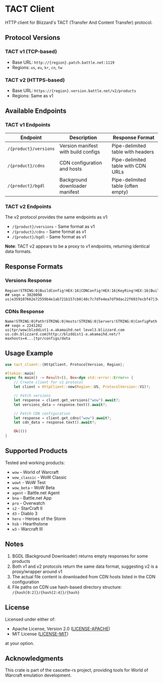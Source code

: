 # TACT Client

HTTP client for Blizzard's TACT (Transfer And Content Transfer) protocol.

## Protocol Versions

### TACT v1 (TCP-based)

- Base URL: `http://{region}.patch.battle.net:1119`
- Regions: `us`, `eu`, `kr`, `cn`, `tw`

### TACT v2 (HTTPS-based)

- Base URL: `https://{region}.version.battle.net/v2/products`
- Regions: Same as v1

## Available Endpoints

### TACT v1 Endpoints

| Endpoint | Description | Response Format |
|----------|-------------|-----------------|
| `/{product}/versions` | Version manifest with build configs | Pipe-delimited table with headers |
| `/{product}/cdns` | CDN configuration and hosts | Pipe-delimited table with CDN URLs |
| `/{product}/bgdl` | Background downloader manifest | Pipe-delimited table (often empty) |

### TACT v2 Endpoints

The v2 protocol provides the same endpoints as v1:

- `/{product}/versions` - Same format as v1
- `/{product}/cdns` - Same format as v1
- `/{product}/bgdl` - Same format as v1

**Note**: TACT v2 appears to be a proxy to v1 endpoints, returning identical data formats.

## Response Formats

### Versions Response

```
Region!STRING:0|BuildConfig!HEX:16|CDNConfig!HEX:16|KeyRing!HEX:16|BuildId!DEC:4|VersionsName!String:0|ProductConfig!HEX:16
## seqn = 3020098
us|e359107662e72559b4e1ab721b157cb0|48c7c7dfe4ea7df9dac22f6937ecbf47|3ca57fe7319a297346440e4d2a03a0cd|61559|11.1.7.61559|53020d32e1a25648c8e1eafd5771935f
```

### CDNs Response

```
Name!STRING:0|Path!STRING:0|Hosts!STRING:0|Servers!STRING:0|ConfigPath!STRING:0
## seqn = 2241282
us|tpr/wow|blzddist1-a.akamaihd.net level3.blizzard.com us.cdn.blizzard.com|http://blzddist1-a.akamaihd.net/?maxhosts=4...|tpr/configs/data
```

## Usage Example

```rust
use tact_client::{HttpClient, ProtocolVersion, Region};

#[tokio::main]
async fn main() -> Result<(), Box<dyn std::error::Error>> {
    // Create client for v1 protocol
    let client = HttpClient::new(Region::US, ProtocolVersion::V1)?;

    // Fetch versions
    let response = client.get_versions("wow").await?;
    let versions_data = response.text().await?;

    // Fetch CDN configuration
    let response = client.get_cdns("wow").await?;
    let cdn_data = response.text().await?;

    Ok(())
}
```

## Supported Products

Tested and working products:

- `wow` - World of Warcraft
- `wow_classic` - WoW Classic
- `wowt` - WoW Test
- `wow_beta` - WoW Beta
- `agent` - Battle.net Agent
- `bna` - Battle.net App
- `pro` - Overwatch
- `s2` - StarCraft II
- `d3` - Diablo 3
- `hero` - Heroes of the Storm
- `hsb` - Hearthstone
- `w3` - Warcraft III

## Notes

1. BGDL (Background Downloader) returns empty responses for some products
2. Both v1 and v2 protocols return the same data format, suggesting v2 is a proxy/wrapper around v1
3. The actual file content is downloaded from CDN hosts listed in the CDN configuration
4. File paths on CDN use hash-based directory structure: `/{hash[0:2]}/{hash[2:4]}/{hash}`

## License

Licensed under either of:

- Apache License, Version 2.0 ([LICENSE-APACHE](../LICENSE-APACHE))
- MIT License ([LICENSE-MIT](../LICENSE-MIT))

at your option.

## Acknowledgments

This crate is part of the cascette-rs project, providing tools for World of Warcraft
emulation development.
